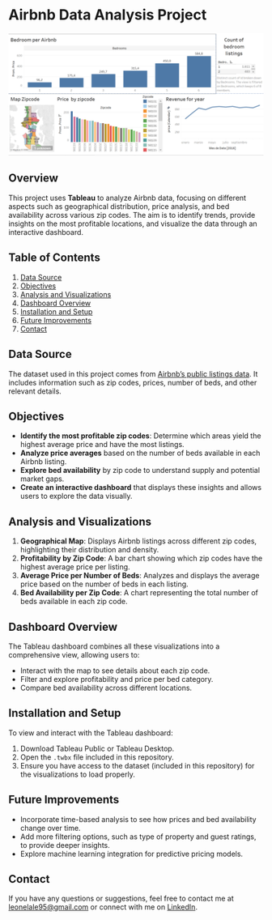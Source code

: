 
# Airbnb Data Analysis Project

![Survey Dashboard Overview](Captura.png)


## Overview
This project uses **Tableau** to analyze Airbnb data, focusing on different aspects such as geographical distribution, price analysis, and bed availability across various zip codes. The aim is to identify trends, provide insights on the most profitable locations, and visualize the data through an interactive dashboard.

## Table of Contents
1. [Data Source](#data-source)
2. [Objectives](#objectives)
3. [Analysis and Visualizations](#analysis-and-visualizations)
4. [Dashboard Overview](#dashboard-overview)
5. [Installation and Setup](#installation-and-setup)
6. [Future Improvements](#future-improvements)
7. [Contact](#contact)

## Data Source
The dataset used in this project comes from [Airbnb’s public listings data](#). It includes information such as zip codes, prices, number of beds, and other relevant details.

## Objectives
- **Identify the most profitable zip codes**: Determine which areas yield the highest average price and have the most listings.
- **Analyze price averages** based on the number of beds available in each Airbnb listing.
- **Explore bed availability** by zip code to understand supply and potential market gaps.
- **Create an interactive dashboard** that displays these insights and allows users to explore the data visually.

## Analysis and Visualizations
1. **Geographical Map**: Displays Airbnb listings across different zip codes, highlighting their distribution and density.
2. **Profitability by Zip Code**: A bar chart showing which zip codes have the highest average price per listing.
3. **Average Price per Number of Beds**: Analyzes and displays the average price based on the number of beds in each listing.
4. **Bed Availability per Zip Code**: A chart representing the total number of beds available in each zip code.

## Dashboard Overview
The Tableau dashboard combines all these visualizations into a comprehensive view, allowing users to:
- Interact with the map to see details about each zip code.
- Filter and explore profitability and price per bed category.
- Compare bed availability across different locations.

## Installation and Setup
To view and interact with the Tableau dashboard:
1. Download Tableau Public or Tableau Desktop.
2. Open the `.twbx` file included in this repository.
3. Ensure you have access to the dataset (included in this repository) for the visualizations to load properly.

## Future Improvements
- Incorporate time-based analysis to see how prices and bed availability change over time.
- Add more filtering options, such as type of property and guest ratings, to provide deeper insights.
- Explore machine learning integration for predictive pricing models.

## Contact
If you have any questions or suggestions, feel free to contact me at [leonelale95@gmail.com](mailto:leonelale95@gmail.com) or connect with me on [LinkedIn](https://www.linkedin.com/in/leonel-ale-45205b80/?locale=en_US).
